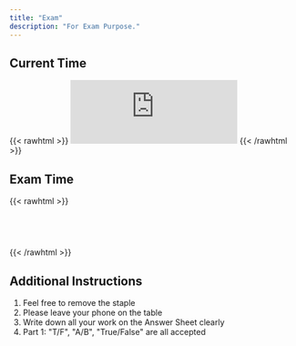 ```yaml
---
title: "Exam"
description: "For Exam Purpose."
---
```


## Current Time

{{< rawhtml >}}
    <iframe src="https://free.timeanddate.com/clock/i9vdnvc2/n179/fs48/tt0/tw0/tm1/ts1/tb4" frameborder="0" width="293" height="112"></iframe>
{{< /rawhtml >}}

## Exam Time
{{< rawhtml >}}
        <style>
            .my_text
            {
                font-family:    Arial, Helvetica, sans-serif;
                font-size:      40px;
                font-weight:    Bold;
            }
        </style>
<div contenteditable="true" class="my_text">

  

</div>
{{< /rawhtml >}}

## Additional Instructions
1. Feel free to remove the staple
2. Please leave your phone on the table
3. Write down all your work on the Answer Sheet clearly
4. Part 1: "T/F", "A/B", "True/False" are all accepted